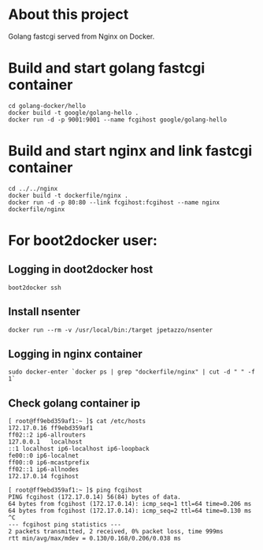 # About this project

Golang fastcgi served from Nginx on Docker.

# Build and start golang fastcgi container

    cd golang-docker/hello
    docker build -t google/golang-hello .
    docker run -d -p 9001:9001 --name fcgihost google/golang-hello

# Build and start nginx and link fastcgi container

    cd ../../nginx
    docker build -t dockerfile/nginx .
    docker run -d -p 80:80 --link fcgihost:fcgihost --name nginx dockerfile/nginx

# For boot2docker user:

## Logging in doot2docker host

    boot2docker ssh

## Install nsenter

    docker run --rm -v /usr/local/bin:/target jpetazzo/nsenter

## Logging in nginx container

    sudo docker-enter `docker ps | grep "dockerfile/nginx" | cut -d " " -f 1`

## Check golang container ip

    [ root@ff9ebd359af1:~ ]$ cat /etc/hosts
    172.17.0.16	ff9ebd359af1
    ff02::2	ip6-allrouters
    127.0.0.1	localhost
    ::1	localhost ip6-localhost ip6-loopback
    fe00::0	ip6-localnet
    ff00::0	ip6-mcastprefix
    ff02::1	ip6-allnodes
    172.17.0.14	fcgihost

    [ root@ff9ebd359af1:~ ]$ ping fcgihost
    PING fcgihost (172.17.0.14) 56(84) bytes of data.
    64 bytes from fcgihost (172.17.0.14): icmp_seq=1 ttl=64 time=0.206 ms
    64 bytes from fcgihost (172.17.0.14): icmp_seq=2 ttl=64 time=0.130 ms
    ^C
    --- fcgihost ping statistics ---
    2 packets transmitted, 2 received, 0% packet loss, time 999ms
    rtt min/avg/max/mdev = 0.130/0.168/0.206/0.038 ms

